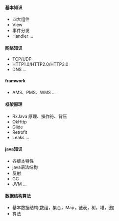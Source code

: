 #### 基本知识
* 四大组件
* View
* 事件分发
* Handler
...

#### 网络知识
* TCP/UDP
* HTTP1.0/HTTP2.0/HTTP3.0
* DNS
... 

#### framwork
* AMS、PMS、WMS
...

#### 框架原理
* RxJava 原理、操作符、背压
* OkHttp
* Glide
* Retrofit
* Leaks
...


#### java知识
* 各版本特性
* java语法结构
* 反射
* GC
* JVM
...

#### 数据结构算法
* 基本数据结构(数组，集合，Map，链表，树，堆，图)
* 算法

